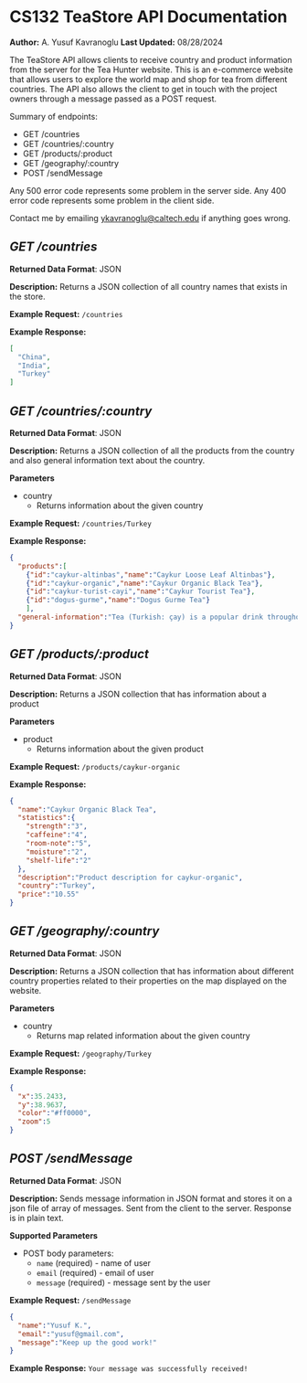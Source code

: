 
# CS132 TeaStore API Documentation
**Author:** A. Yusuf Kavranoglu
**Last Updated:** 08/28/2024

The TeaStore API allows clients to receive country and product information from the server for the
Tea Hunter website. This is an e-commerce website that allows users to explore the world map and
shop for tea from different countries. The API also allows the client to get in touch with the
project owners through a message passed as a POST request.

Summary of endpoints:
* GET /countries
* GET /countries/:country
* GET /products/:product
* GET /geography/:country
* POST /sendMessage

Any 500 error code represents some problem in the server side.
Any 400 error code represents some problem in the client side.

Contact me by emailing ykavranoglu@caltech.edu if anything goes wrong.

## *GET /countries*
**Returned Data Format**: JSON

**Description:**
Returns a JSON collection of all country names that exists in the store.

**Example Request:** `/countries`

**Example Response:**
```json
[
  "China",
  "India",
  "Turkey"
]
```

## *GET /countries/:country*
**Returned Data Format**: JSON

**Description:**
Returns a JSON collection of all the products from the country and also general information text
about the country.

**Parameters**
* country
  * Returns information about the given country

**Example Request:** `/countries/Turkey`

**Example Response:**
```json
{
  "products":[
    {"id":"caykur-altinbas","name":"Caykur Loose Leaf Altinbas"},
    {"id":"caykur-organic","name":"Caykur Organic Black Tea"},
    {"id":"caykur-turist-cayi","name":"Caykur Tourist Tea"},
    {"id":"dogus-gurme","name":"Dogus Gurme Tea"}
    ],
  "general-information":"Tea (Turkish: çay) is a popular drink throughout Turkey and the Turkish diaspora. Turkey has the highest per capita tea consumption in the world with an annual total consumption of over 3 kilograms per person. Turkey is a large exporter of tea, ranking fifth among the top exporting countries. Tea plays a big role in social gatherings that take place in tea houses and gardens. --- Source: Wikipedia contributors. \"Tea in Turkey.\" Wikipedia, The Free Encyclopedia."
}
```

## *GET /products/:product*
**Returned Data Format**: JSON

**Description:**
Returns a JSON collection that has information about a product

**Parameters**
* product
  * Returns information about the given product

**Example Request:** `/products/caykur-organic`

**Example Response:**
```json
{
  "name":"Caykur Organic Black Tea",
  "statistics":{
    "strength":"3",
    "caffeine":"4",
    "room-note":"5",
    "moisture":"2",
    "shelf-life":"2"
  },
  "description":"Product description for caykur-organic",
  "country":"Turkey",
  "price":"10.55"
}
```

## *GET /geography/:country*
**Returned Data Format**: JSON

**Description:**
Returns a JSON collection that has information about different country properties related to their properties on the map displayed on the website.

**Parameters**
* country
  * Returns map related information about the given country

**Example Request:** `/geography/Turkey`

**Example Response:**
```json
{
  "x":35.2433,
  "y":38.9637,
  "color":"#ff0000",
  "zoom":5
}
```

## *POST /sendMessage*
**Returned Data Format**: JSON

**Description:** 
Sends message information in JSON format and stores it on a json file of array of messages. Sent
from the client to the server. Response is in plain text.

**Supported Parameters**
* POST body parameters: 
  * `name` (required) - name of user
  * `email` (required) - email of user
  * `message` (required) - message sent by the user

**Example Request:** `/sendMessage`
```json
{
  "name":"Yusuf K.",
  "email":"yusuf@gmail.com",
  "message":"Keep up the good work!"
}
```

**Example Response:**
```Your message was successfully received!```
